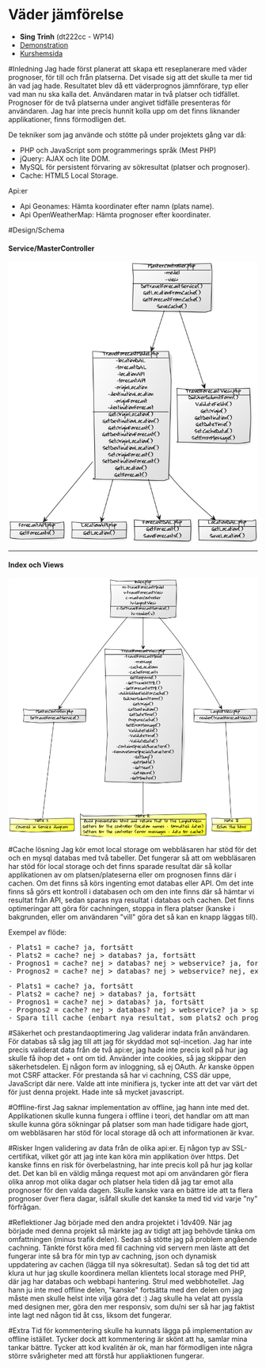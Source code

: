 # Väder jämförelse
- <b>Sing Trinh</b> (dt222cc - WP14)
- [Demonstration](https://github.com/dt222cc/1DV449_dt222cc/tree/master/Project/raw/demo.md)
- [Kurshemsida](https://coursepress.lnu.se/kurs/webbteknik-ii/projektbeskrivning/)

#Inledning
Jag hade först planerat att skapa ett reseplanerare med väder prognoser, för till och från platserna. Det visade sig att det skulle ta mer tid än vad jag hade. Resultatet blev då ett väderprognos jämnförare, typ eller vad man nu ska kalla det. Användaren matar in två platser och tidfället. Prognoser för de två platserna under angivet tidfälle presenteras för användaren. Jag har inte precis hunnit kolla upp om det finns liknander applikationer, finns förmodligen det.

De tekniker som jag använde och stötte på under projektets gång var då:
- PHP och JavaScript som programmerings språk (Mest PHP)
- jQuery: AJAX och lite DOM.
- MySQL för persistent förvaring av sökresultat (platser och prognoser).
- Cache: HTML5 Local Storage.

Api:er
- Api Geonames: Hämta koordinater efter namn (plats name).
- Api OpenWeatherMap: Hämta prognoser efter koordinater.

#Design/Schema
#### Service/MasterController
![service classdiagram](raw/mastercontroller-design.png)

***

#### Index och Views
![index+view classdiagram](raw/presentation-design.png)

#Cache lösning
Jag kör emot local storage om webbläsaren har stöd för det och en mysql databas med två tabeller. Det fungerar så att om webbläsaren har stöd för local storage och det finns sparade resultat där så kollar applikationen av om platsen/plateserna eller om prognosen finns där i cachen. Om det finns så körs ingenting emot databas eller API. Om det inte finns så görs ett kontroll i databasen och om den inte finns där så hämtar vi resultat från API, sedan sparas nya resultat i databas och cachen. Det finns optimeringar att göra för cachningen, stoppa in flera platser (kanske i bakgrunden, eller om användaren "vill" göra det så kan en knapp läggas till).

Exempel av flöde:
<pre>
- Plats1 = cache? ja, fortsätt
- Plats2 = cache? nej > databas? ja, fortsätt
- Prognos1 = cache? nej > databas? nej > webservice? ja, fortsätt
- Prognos2 = cache? nej > databas? nej > webservice? nej, exception > felmeddelande, slut
</pre>

<pre>
- Plats1 = cache? ja, fortsätt
- Plats2 = cache? nej > databas? ja, fortsätt
- Prognos1 = cache? nej > databas? ja, fortsätt
- Prognos2 = cache? nej > databas? nej > webservice? ja > spara till databas, fortsätt
- Spara till cache (enbart nya resultat, som plats2 och prognos1/2).
</pre>

#Säkerhet och prestandaoptimering
Jag validerar indata från användaren. För databas så såg jag till att jag för skyddad mot sql-incetion. Jag har inte precis validerat data från de två api:er, jag hade inte precis koll på hur jag skulle få ihop det + ont om tid. Använder inte cookies, så jag skippar den säkerhetsdelen. Ej någon form av inloggning, så ej OAuth. Är kanske öppen mot CSRF attacker. För prestanda så har vi cachning, CSS där uppe, JavaScript där nere. Valde att inte minifiera js, tycker inte att det var värt det för just denna projekt. Hade inte så mycket javascript.

#Offline-first
Jag saknar implementation av offline, jag hann inte med det. Applikationen skulle kunna fungera i offline i teori, det handlar om att man skulle kunna göra sökningar på platser som man hade tidigare hade gjort, om webbläsaren har stöd för local storage då och att informationen är kvar.

#Risker
Ingen validering av data från de olika api:er. Ej någon typ av SSL-certifikat, vilket gör att jag inte kan köra min applikation över https. Det kanske finns en risk för överbelastning, har inte precis koll på hur jag kollar det. Det kan bli en väldig många request mot api om användaren gör flera olika anrop mot olika dagar och platser hela tiden då jag tar emot alla prognoser för den valda dagen. Skulle kanske vara en bättre ide att ta flera prognoser över flera dagar, isåfall skulle det kanske ta med tid vid varje "ny" förfrågan.

#Reflektioner
Jag började med den andra projektet i 1dv409. När jag började med denna projekt så märkte jag av tidigt att jag behövde tänka om omfattningen (minus trafik delen). Sedan så stötte jag på problem angående cachning. Tänkte först köra med fil cachning vid servern men läste att det fungerar inte så bra för min typ av cachning, json och dynamisk uppdatering av cachen (lägga till nya sökresultat). Sedan så tog det tid att klura ut hur jag skulle koordinera mellan klientets local storage med PHP, där jag har databas och webbapi hantering. Strul med webbhotellet. Jag hann ju inte med offline delen, "kanske" fortsätta med den delen om jag måste men skulle helst inte vilja göra det :) Jag skulle ha velat att pyssla med designen mer, göra den mer responsiv, som du/ni ser så har jag faktist inte lagt ned någon tid åt css, liksom det fungerar.

#Extra
Tid för kommentering skulle ha kunnats lägga på implementation av offline istället. Tycker dock att kommentering är skönt att ha, samlar mina tankar bättre. Tycker att kod kvalitén är ok, man har förmodligen inte några större svårigheter med att förstå hur appliaktionen fungerar.